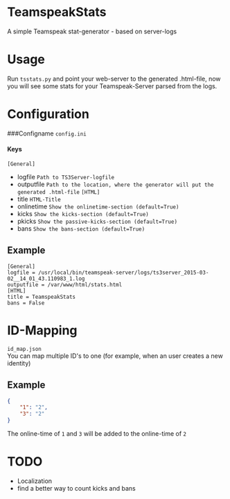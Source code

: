 # TeamspeakStats
A simple Teamspeak stat-generator - based on server-logs

# Usage
Run `tsstats.py` and point your web-server to the generated .html-file, now you will see some stats for your Teamspeak-Server parsed from the logs.

# Configuration

###Configname
`config.ini`
#### Keys
`[General]`
- logfile `Path to TS3Server-logfile`
- outputfile `Path to the location, where the generator will put the generated .html-file`
`[HTML]`
- title `HTML-Title`
- onlinetime `Show the onlinetime-section (default=True)`
- kicks `Show the kicks-section (default=True)`
- pkicks `Show the passive-kicks-section (default=True)`
- bans `Show the bans-section (default=True)`

## Example
```
[General]
logfile = /usr/local/bin/teamspeak-server/logs/ts3server_2015-03-02__14_01_43.110983_1.log
outputfile = /var/www/html/stats.html
[HTML]
title = TeamspeakStats
bans = False
```

# ID-Mapping
`id_map.json`  
You can map multiple ID's to one (for example, when an user creates a new identity)
## Example
```json
{
	"1": "2",
	"3": "2"
}
```
The online-time of `1` and `3` will be added to the online-time of `2`

# TODO
- Localization
- find a better way to count kicks and bans

